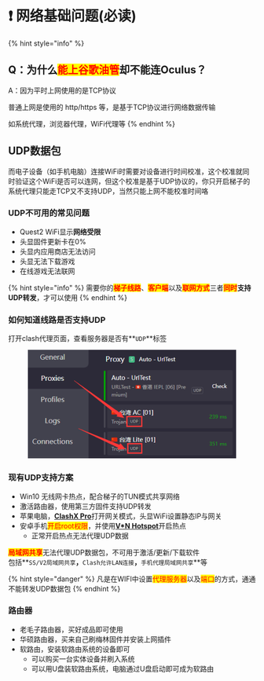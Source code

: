 # ❗ 网络基础问题(必读)

{% hint style="info" %}
## Q：为什么<mark style="color:red;">能上谷歌油管</mark>却不能连Oculus？

A：因为平时上网使用的是TCP协议

普通上网是使用的 http/https 等，是基于TCP协议进行网络数据传输

如系统代理，浏览器代理，WiFi代理等
{% endhint %}

## UDP数据包

而电子设备（如手机电脑）连接WiFi时需要对设备进行时间校准，这个校准就同时验证这个WiFi是否可以连网，但这个校准是基于UDP协议的，你只开启梯子的系统代理只能走TCP又不支持UDP，当然只能上网不能校准时间咯

### UDP不可用的常见问题

* Quest2 WiFi显示**网络受限**
* 头显固件更新卡在0%
* 头显内应用商店无法访问
* 头显无法下载游戏
* 在线游戏无法联网

{% hint style="info" %}
需要你的<mark style="color:red;">**梯子线路**</mark>、<mark style="color:red;">**客户端**</mark>以及<mark style="color:red;">**联网方式**</mark>三者<mark style="color:red;">**同时**</mark>**支持UDP转发**，才可以使用
{% endhint %}

### 如何知道线路是否支持UDP

打开clash代理页面，查看服务器是否有**`UDP`**标签

<div align="left">

<figure><img src="../.gitbook/assets/clash_udp.png" alt=""><figcaption></figcaption></figure>

</div>

### 现有UDP支持方案

* Win10 无线网卡热点，配合梯子的TUN模式共享网络
* 激活路由器，使用第三方固件支持UDP转发
* 苹果电脑，[**ClashX Pro**](https://install.appcenter.ms/users/clashx/apps/clashx-pro/distribution\_groups/public)打开网关模式，头显WiFi设置静态IP与网关
* 安卓手机<mark style="color:red;">开启root权限</mark>，并使用[**V\*N Hotspot**](https://apkpure.com/vpn-hotspot/be.mygod.vpnhotspot)开启热点
  * 正常开启热点无法代理UDP数据

<mark style="color:red;">**局域网共享**</mark>无法代理UDP数据包，不可用于激活/更新/下载软件\
包括**`SS/V2局域网共享`**，**`Clash允许LAN连接`**，**`手机代理局域网共享`**等

{% hint style="danger" %}
凡是在WIFI中设置<mark style="color:red;">代理服务器</mark>以及<mark style="color:red;">端口</mark>的方式，通通不能转发UDP数据包
{% endhint %}

### 路由器

* 老毛子路由器，买好成品即可使用
* 华硕路由器，买来自己刷梅林固件并安装上网插件
* 软路由，安装软路由系统的设备即可
  * 可以购买一台实体设备并刷入系统
  * 可以用U盘装软路由系统，电脑通过U盘启动即可成为软路由
